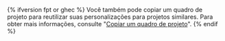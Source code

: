 {% ifversion fpt or ghec %}
Você também pode copiar um quadro de projeto para reutilizar suas personalizações para projetos similares. Para obter mais informações, consulte "[Copiar um quadro de projeto](/articles/copying-a-project-board)".
{% endif %}
